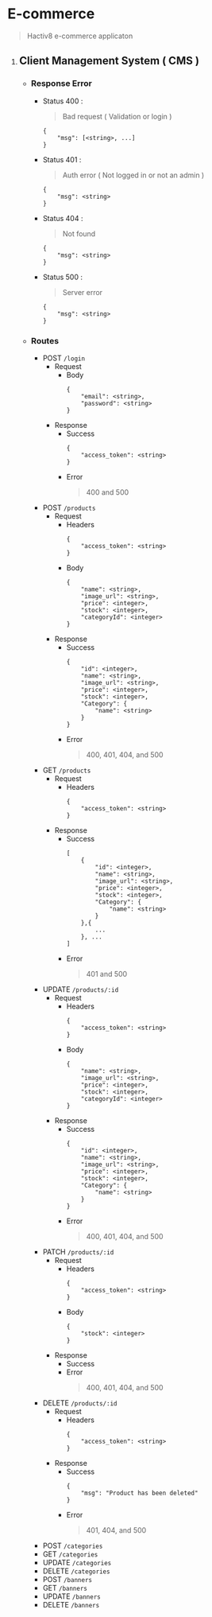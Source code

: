 # **E-commerce**

  > Hactiv8 e-commerce applicaton

 1. ## **Client Management System** ( CMS )

    - ### **Response Error**
      - Status 400 :
        > Bad request ( Validation or login )
        ```
        {
            "msg": [<string>, ...]
        }
        ```
      - Status 401 :
        > Auth error ( Not logged in or not an admin )
        ```
        {
            "msg": <string>
        }
        ```
      - Status 404 :
        > Not found
        ```
        {
            "msg": <string>
        }
        ```
      - Status 500 :
        > Server error
        ```
        {
            "msg": <string>
        }
        ```
    - ### **Routes**
      - POST ``` /login ```
        - Request
          - Body
            ```
            {
                "email": <string>,
                "password": <string>
            }
            ```
        - Response
          - Success
            ```
            {
                "access_token": <string>
            }
            ```
          - Error
            > 400 and 500
      - POST ``` /products ```
        - Request
          - Headers
            ```
            {
                "access_token": <string>
            }
            ```
          - Body
            ```
            {
                "name": <string>,
                "image_url": <string>,
                "price": <integer>,
                "stock": <integer>,
                "categoryId": <integer>
            }
            ```
        - Response
          - Success
            ```
            {
                "id": <integer>,
                "name": <string>,
                "image_url": <string>,
                "price": <integer>,
                "stock": <integer>,
                "Category": {
                    "name": <string>
                }
            }
            ```
          - Error
            > 400, 401, 404, and 500
      - GET ``` /products ```
        - Request
          - Headers
            ```
            {
                "access_token": <string>
            }
            ```
        - Response
          - Success
            ```
            [
                {
                    "id": <integer>,
                    "name": <string>,
                    "image_url": <string>,
                    "price": <integer>,
                    "stock": <integer>,
                    "Category": {
                        "name": <string>
                    }
                },{
                    ...
                }, ...
            ]
            ```
          - Error
            > 401 and 500
      - UPDATE ``` /products/:id ```
        - Request
          - Headers
            ```
            {
                "access_token": <string>
            }
            ```
          - Body
            ```
            {
                "name": <string>,
                "image_url": <string>,
                "price": <integer>,
                "stock": <integer>,
                "categoryId": <integer>
            }
            ```
        - Response
          - Success
            ```
            {
                "id": <integer>,
                "name": <string>,
                "image_url": <string>,
                "price": <integer>,
                "stock": <integer>,
                "Category": {
                    "name": <string>
                }
            }
            ```
          - Error
            > 400, 401, 404, and 500
      - PATCH ```/products/:id```
        - Request
          - Headers
            ```
            {
                "access_token": <string>
            }
            ```
          - Body
            ```
            {
                "stock": <integer>
            }
            ```
        - Response
          - Success
          - Error
            > 400, 401, 404, and 500
      - DELETE ``` /products/:id ```
        - Request
          - Headers
            ```
            {
                "access_token": <string>
            }
            ```
        - Response
          - Success
            ```
            {
                "msg": "Product has been deleted"
            }
            ```
          - Error
            > 401, 404, and 500
      - POST ```/categories```
      - GET ```/categories```
      - UPDATE ```/categories```
      - DELETE ```/categories```
      - POST ```/banners```
      - GET ```/banners```
      - UPDATE ```/banners```
      - DELETE ```/banners```